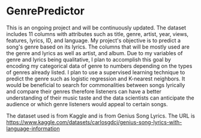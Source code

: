 # GenrePredictor
This is an ongoing project and will be continuously updated. The dataset includes 11 columns with attributes such as title, genre, artist, year, views, features, lyrics, ID, and language. My project's objective is to predict a song's genre based on its lyrics. The columns that will be mostly used are the genre and lyrics as well as artist, and album. Due to my variables of genre and lyrics being qualitative, I plan to accomplish this goal by encoding my categorical data of genre to numbers depending on the types of genres already listed. I plan to use a supervised learning technique to predict the genre such as logistic regression and K-nearest neighbors. It would be beneficial to search for commonalities between songs lyrically and compare their genres therefore listeners can have a better understanding of their music taste and the data scientists can anticipate the audience or which genre listeners would appeal to certain songs.

The dataset used is from Kaggle and is from Genius Song Lyrics. The URL is https://www.kaggle.com/datasets/carlosgdcj/genius-song-lyrics-with-language-information

